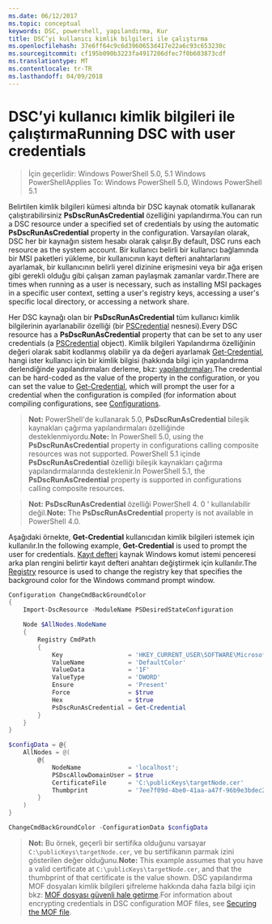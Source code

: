 ```yaml
---
ms.date: 06/12/2017
ms.topic: conceptual
keywords: DSC, powershell, yapılandırma, Kur
title: DSC’yi kullanıcı kimlik bilgileri ile çalıştırma
ms.openlocfilehash: 37e6ff64c9c6d3960653d417e22a6c93c653230c
ms.sourcegitcommit: cf195b090b3223fa4917206dfec7f0b603873cdf
ms.translationtype: MT
ms.contentlocale: tr-TR
ms.lasthandoff: 04/09/2018
---
```

# <a name="running-dsc-with-user-credentials"></a><span data-ttu-id="297c8-103">DSC’yi kullanıcı kimlik bilgileri ile çalıştırma</span><span class="sxs-lookup"><span data-stu-id="297c8-103">Running DSC with user credentials</span></span>

> <span data-ttu-id="297c8-104">İçin geçerlidir: Windows PowerShell 5.0, 5.1 Windows PowerShell</span><span class="sxs-lookup"><span data-stu-id="297c8-104">Applies To: Windows PowerShell 5.0, Windows PowerShell 5.1</span></span>

<span data-ttu-id="297c8-105">Belirtilen kimlik bilgileri kümesi altında bir DSC kaynak otomatik kullanarak çalıştırabilirsiniz **PsDscRunAsCredential** özelliğini yapılandırma.</span><span class="sxs-lookup"><span data-stu-id="297c8-105">You can run a DSC resource under a specified set of credentials by using the automatic **PsDscRunAsCredential** property in the configuration.</span></span>
<span data-ttu-id="297c8-106">Varsayılan olarak, DSC her bir kaynağın sistem hesabı olarak çalışır.</span><span class="sxs-lookup"><span data-stu-id="297c8-106">By default, DSC runs each resource as the system account.</span></span>
<span data-ttu-id="297c8-107">Bir kullanıcı belirli bir kullanıcı bağlamında bir MSI paketleri yükleme, bir kullanıcının kayıt defteri anahtarlarını ayarlamak, bir kullanıcının belirli yerel dizinine erişmesini veya bir ağa erişen gibi gerekli olduğu gibi çalışan zaman paylaşmak zamanlar vardır.</span><span class="sxs-lookup"><span data-stu-id="297c8-107">There are times when running as a user is necessary, such as installing MSI packages in a specific user context, setting a user's registry keys, accessing a user's specific local directory, or accessing a network share.</span></span>

<span data-ttu-id="297c8-108">Her DSC kaynağı olan bir **PsDscRunAsCredential** tüm kullanıcı kimlik bilgilerinin ayarlanabilir özelliği (bir [PSCredential](https://msdn.microsoft.com/library/ms572524(v=VS.85).aspx) nesnesi).</span><span class="sxs-lookup"><span data-stu-id="297c8-108">Every DSC resource has a **PsDscRunAsCredential** property that can be set to any user credentials (a [PSCredential](https://msdn.microsoft.com/library/ms572524(v=VS.85).aspx) object).</span></span>
<span data-ttu-id="297c8-109">Kimlik bilgileri Yapılandırma özelliğinin değeri olarak sabit kodlanmış olabilir ya da değeri ayarlamak [Get-Credential](https://technet.microsoft.com/library/hh849815.aspx), hangi ister kullanıcı için bir kimlik bilgisi (hakkında bilgi için yapılandırma derlendiğinde yapılandırmaları derleme, bkz: [yapılandırmaları](configurations.md).</span><span class="sxs-lookup"><span data-stu-id="297c8-109">The credential can be hard-coded as the value of the property in the configuration, or you can set the value to [Get-Credential](https://technet.microsoft.com/library/hh849815.aspx), which will prompt the user for a credential when the configuration is compiled (for information about compiling configurations, see [Configurations](configurations.md).</span></span>

><span data-ttu-id="297c8-110">**Not:** PowerShell'de kullanarak 5.0, **PsDscRunAsCredential** bileşik kaynakları çağırma yapılandırmaları özelliğinde desteklenmiyordu.</span><span class="sxs-lookup"><span data-stu-id="297c8-110">**Note:** In PowerShell 5.0, using the **PsDscRunAsCredential** property in configurations calling composite resources was not supported.</span></span>
><span data-ttu-id="297c8-111">PowerShell 5.1 içinde **PsDscRunAsCredential** özelliği bileşik kaynakları çağırma yapılandırmalarında desteklenir.</span><span class="sxs-lookup"><span data-stu-id="297c8-111">In PowerShell 5.1, the **PsDscRunAsCredential** property is supported in configurations calling composite resources.</span></span>

><span data-ttu-id="297c8-112">**Not:** **PsDscRunAsCredential** özelliği PowerShell 4. 0 ' kullanılabilir değil.</span><span class="sxs-lookup"><span data-stu-id="297c8-112">**Note:** The **PsDscRunAsCredential** property is not available in PowerShell 4.0.</span></span>

<span data-ttu-id="297c8-113">Aşağıdaki örnekte, **Get-Credential** kullanıcıdan kimlik bilgileri istemek için kullanılır.</span><span class="sxs-lookup"><span data-stu-id="297c8-113">In the following example, **Get-Credential** is used to prompt the user for credentials.</span></span>
<span data-ttu-id="297c8-114">[Kayıt defteri](registryResource.md) kaynak Windows komut istemi penceresi arka plan rengini belirtir kayıt defteri anahtarı değiştirmek için kullanılır.</span><span class="sxs-lookup"><span data-stu-id="297c8-114">The [Registry](registryResource.md) resource is used to change the registry key that specifies the background color for the Windows command prompt window.</span></span>

```powershell
Configuration ChangeCmdBackGroundColor
{
    Import-DscResource -ModuleName PSDesiredStateConfiguration

    Node $AllNodes.NodeName
    {
        Registry CmdPath
        {
            Key                  = 'HKEY_CURRENT_USER\SOFTWARE\Microsoft\Command Processor'
            ValueName            = 'DefaultColor'
            ValueData            = '1F'
            ValueType            = 'DWORD'
            Ensure               = 'Present'
            Force                = $true
            Hex                  = $true
            PsDscRunAsCredential = Get-Credential
        }
    }
}

$configData = @{
    AllNodes = @(
        @{
            NodeName             = 'localhost';
            PSDscAllowDomainUser = $true
            CertificateFile      = 'C:\publicKeys\targetNode.cer'
            Thumbprint           = '7ee7f09d-4be0-41aa-a47f-96b9e3bdec25'
        }
    )
}

ChangeCmdBackGroundColor -ConfigurationData $configData
```
><span data-ttu-id="297c8-115">**Not:** Bu örnek, geçerli bir sertifika olduğunu varsayar `C:\publicKeys\targetNode.cer`, ve bu sertifikanın parmak izini gösterilen değer olduğunu.</span><span class="sxs-lookup"><span data-stu-id="297c8-115">**Note:** This example assumes that you have a valid certificate at `C:\publicKeys\targetNode.cer`, and that the thumbprint of that certificate is the value shown.</span></span>
><span data-ttu-id="297c8-116">DSC yapılandırma MOF dosyaları kimlik bilgileri şifreleme hakkında daha fazla bilgi için bkz: [MOF dosyası güvenli hale getirme](secureMOF.md).</span><span class="sxs-lookup"><span data-stu-id="297c8-116">For information about encrypting credentials in DSC configuration MOF files, see [Securing the MOF file](secureMOF.md).</span></span>